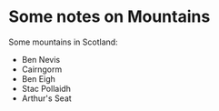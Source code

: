 Some notes on Mountains
=======================

Some mountains in Scotland:

* Ben Nevis
* Cairngorm
* Ben Eigh
* Stac Pollaidh
* Arthur's Seat
